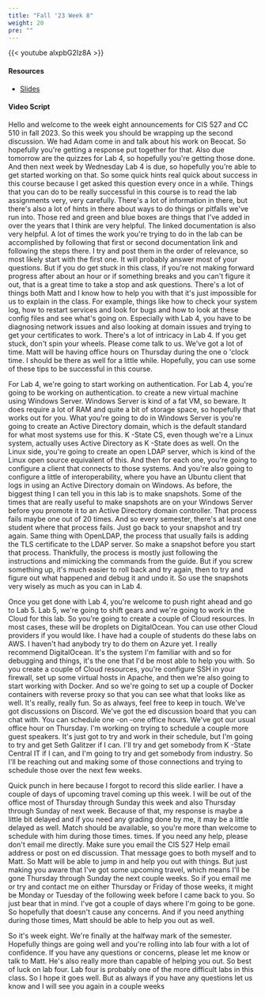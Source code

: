 ```yaml
---
title: "Fall '23 Week 8"
weight: 20
pre: ""
---
```


{{< youtube alxpbG2Iz8A >}}

#### Resources

* <a href="slides" target="_blank">Slides</a>

#### Video Script


Hello and welcome to the week eight announcements for CIS 527 and CC 510 in fall 2023. So this week you should be wrapping up the second discussion. We had Adam come in and talk about his work on Beocat. So hopefully you're getting a response put together for that. Also due tomorrow are the quizzes for Lab 4, so hopefully you're getting those done. And then next week by Wednesday Lab 4 is due, so hopefully you're able to get started working on that. So some quick hints real quick about success in this course because I get asked this question every once in a while. Things that you can do to be really successful in this course is to read the lab assignments very, very carefully. There's a lot of information in there, but there's also a lot of hints in there about ways to do things or pitfalls we've run into. Those red and green and blue boxes are things that I've added in over the years that I think are very helpful. The linked documentation is also very helpful. A lot of times the work you're trying to do in the lab can be accomplished by following that first or second documentation link and following the steps there. I try and post them in the order of relevance, so most likely start with the first one. It will probably answer most of your questions. But if you do get stuck in this class, if you're not making forward progress after about an hour or if something breaks and you can't figure it out, that is a great time to take a stop and ask questions. There's a lot of things both Matt and I know how to help you with that it's just impossible for us to explain in the class. For example, things like how to check your system log, how to restart services and look for bugs and how to look at these config files and see what's going on. Especially with Lab 4, you have to be diagnosing network issues and also looking at domain issues and trying to get your certificates to work. There's a lot of intricacy in Lab 4. If you get stuck, don't spin your wheels. Please come talk to us. We've got a lot of time. Matt will be having office hours on Thursday during the one o 'clock time. I should be there as well for a little while. Hopefully, you can use some of these tips to be successful in this course. 

For Lab 4, we're going to start working on authentication. For Lab 4, you're going to be working on authentication. to create a new virtual machine using Windows Server. Windows Server is kind of a fat VM, so beware. It does require a lot of RAM and quite a bit of storage space, so hopefully that works out for you. What you're going to do in Windows Server is you're going to create an Active Directory domain, which is the default standard for what most systems use for this. K -State CS, even though we're a Linux system, actually uses Active Directory as K -State does as well. On the Linux side, you're going to create an open LDAP server, which is kind of the Linux open source equivalent of this. And then for each one, you're going to configure a client that connects to those systems. And you're also going to configure a little of interoperability, where you have an Ubuntu client that logs in using an Active Directory domain on Windows. As before, the biggest thing I can tell you in this lab is to make snapshots. Some of the times that are really useful to make snapshots are on your Windows Server before you promote it to an Active Directory domain controller. That process fails maybe one out of 20 times. And so every semester, there's at least one student where that process fails. Just go back to your snapshot and try again. Same thing with OpenLDAP, the process that usually fails is adding the TLS certificate to the LDAP server. So make a snapshot before you start that process. Thankfully, the process is mostly just following the instructions and mimicking the commands from the guide. But if you screw something up, it's much easier to roll back and try again, then to try and figure out what happened and debug it and undo it. So use the snapshots very wisely as much as you can in Lab 4.

 Once you get done with Lab 4, you're welcome to push right ahead and go to Lab 5. Lab 5, we're going to shift gears and we're going to work in the Cloud for this lab. So you're going to create a couple of Cloud resources. In most cases, these will be droplets on DigitalOcean. You can use other Cloud providers if you would like. I have had a couple of students do these labs on AWS. I haven't had anybody try to do them on Azure yet. I really recommend DigitalOcean. It's the system I'm familiar with and so for debugging and things, it's the one that I'd be most able to help you with. So you create a couple of Cloud resources, you're configure SSH in your firewall, set up some virtual hosts in Apache, and then we're also going to start working with Docker. And so we're going to set up a couple of Docker containers with reverse proxy so that you can see what that looks like as well. It's really, really fun. So as always, feel free to keep in touch. We've got discussions on Discord. We've got the ed discussion board that you can chat with. You can schedule one -on -one office hours. We've got our usual office hour on Thursday. I'm working on trying to schedule a couple more guest speakers. It's just got to try and work in their schedule, but I'm going to try and get Seth Galitzer if I can. I'll try and get somebody from K -State Central IT if I can, and I'm going to try and get somebody from industry. So I'll be reaching out and making some of those connections and trying to schedule those over the next few weeks. 
 
 Quick punch in here because I forgot to record this slide earlier. I have a couple of days of upcoming travel coming up this week. I will be out of the office most of Thursday through Sunday this week and also Thursday through Sunday of next week. Because of that, my response is maybe a little bit delayed and if you need any grading done by me, it may be a little delayed as well. Match should be available, so you're more than welcome to schedule with him during those times. times. If you need any help, please don't email me directly. Make sure you email the CIS 527 Help email address or post on ed discussion. That message goes to both myself and to Matt. So Matt will be able to jump in and help you out with things. But just making you aware that I've got some upcoming travel, which means I'll be gone Thursday through Sunday the next couple weeks. So if you email me or try and contact me on either Thursday or Friday of those weeks, it might be Monday or Tuesday of the following week before I came back to you. So just bear that in mind. I've got a couple of days where I'm going to be gone. So hopefully that doesn't cause any concerns. And if you need anything during those times, Matt should be able to help you out as well. 
 
 So it's week eight. We're finally at the halfway mark of the semester. Hopefully things are going well and you're rolling into lab four with a lot of confidence. If you have any questions or concerns, please let me know or talk to Matt. He's also really more than capable of helping you out. So best of luck on lab four. Lab four is probably one of the more difficult labs in this class. So I hope it goes well. But as always if you have any questions let us know and I will see you again in a couple weeks 
